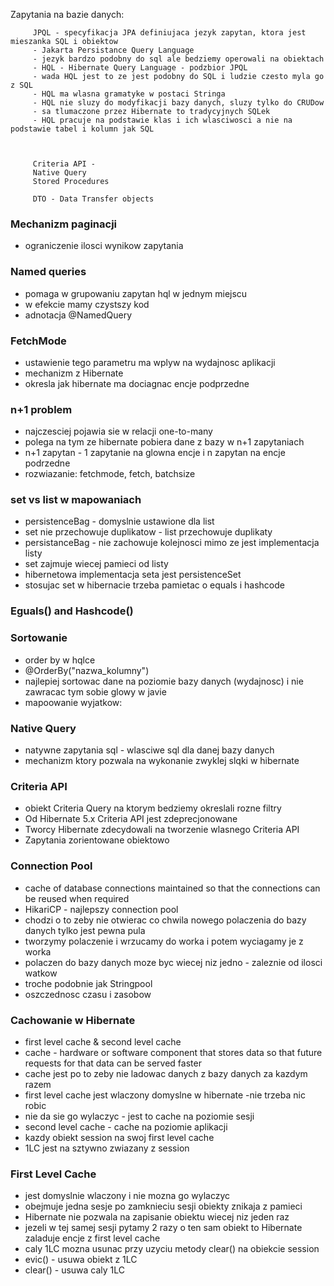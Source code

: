 Zapytania na bazie danych:

         JPQL - specyfikacja JPA definiujaca jezyk zapytan, ktora jest mieszanka SQL i obiektow
         - Jakarta Persistance Query Language
         - jezyk bardzo podobny do sql ale bedziemy operowali na obiektach
         - HQL - Hibernate Query Language - podzbior JPQL
         - wada HQL jest to ze jest podobny do SQL i ludzie czesto myla go z SQL
         - HQL ma wlasna gramatyke w postaci Stringa
         - HQL nie sluzy do modyfikacji bazy danych, sluzy tylko do CRUDow
         - sa tlumaczone przez Hibernate to tradycyjnych SQLek
         - HQL pracuje na podstawie klas i ich wlasciwosci a nie na podstawie tabel i kolumn jak SQL



         Criteria API -
         Native Query
         Stored Procedures

         DTO - Data Transfer objects

### Mechanizm paginacji
- ograniczenie ilosci wynikow zapytania

### Named queries
- pomaga w grupowaniu zapytan hql w jednym miejscu
- w efekcie mamy czystszy kod
- adnotacja @NamedQuery

### FetchMode
- ustawienie tego parametru ma wplyw na wydajnosc aplikacji
- mechanizm z Hibernate
- okresla jak hibernate ma dociagnac encje podprzedne 

### n+1 problem
- najczesciej pojawia sie w relacji one-to-many
- polega na tym ze hibernate pobiera dane z bazy w n+1 zapytaniach
- n+1 zapytan - 1 zapytanie na glowna encje i n zapytan na encje podrzedne
- rozwiazanie: fetchmode, fetch, batchsize

### set vs list w mapowaniach
- persistenceBag - domyslnie ustawione dla list
- set nie przechowuje duplikatow - list przechowuje duplikaty
- persistanceBag - nie zachowuje kolejnosci mimo ze jest implementacja listy
- set zajmuje wiecej pamieci od listy
- hibernetowa implementacja seta jest persistenceSet
- stosujac set w hibernacie trzeba pamietac o equals i hashcode

### Eguals() and Hashcode()

### Sortowanie 
- order by w hqlce
- @OrderBy("nazwa_kolumny")
- najlepiej sortowac dane na poziomie bazy danych (wydajnosc) i nie zawracac tym sobie glowy w javie
- mapoowanie wyjatkow:

### Native Query
- natywne zapytania sql - wlasciwe sql dla danej bazy danych 
- mechanizm ktory pozwala na wykonanie zwyklej slqki w hibernate

### Criteria API
- obiekt Criteria Query na ktorym bedziemy okreslali rozne filtry
- Od Hibernate 5.x Criteria API jest zdeprecjonowane
- Tworcy Hibernate zdecydowali na tworzenie wlasnego Criteria API
- Zapytania zorientowane obiektowo

### Connection Pool
- cache of database connections maintained so that the connections can be reused when required
- HikariCP - najlepszy connection pool
- chodzi o to zeby nie otwierac co chwila nowego polaczenia do bazy danych tylko jest pewna pula
- tworzymy polaczenie i wrzucamy do worka i potem wyciagamy je z worka
- polaczen do bazy danych moze byc wiecej niz jedno - zaleznie od ilosci watkow
- troche podobnie jak Stringpool
- oszczednosc czasu i zasobow

### Cachowanie w Hibernate
- first level cache & second level cache
- cache - hardware or software component that stores data so that future requests for that data can be served faster
- cache jest po to zeby nie ladowac danych z bazy danych za kazdym razem
- first level cache jest wlaczony domyslne w hibernate -nie trzeba nic robic 
- nie da sie go wylaczyc - jest to cache na poziomie sesji
- second level cache - cache na poziomie aplikacji
- kazdy obiekt session na swoj first level cache
- 1LC jest na sztywno zwiazany z session

### First Level Cache
- jest domyslnie wlaczony i nie mozna go wylaczyc 
- obejmuje jedna sesje po zamknieciu sesji obiekty znikaja z pamieci 
- Hibernate nie pozwala na zapisanie obiektu wiecej niz jeden raz
- jezeli w tej samej sesji pytamy 2 razy o ten sam obiekt to Hibernate zaladuje encje z first level cache
- caly 1LC mozna usunac przy uzyciu metody clear() na obiekcie session
- evic() - usuwa obiekt z 1LC
- clear() - usuwa caly 1LC

